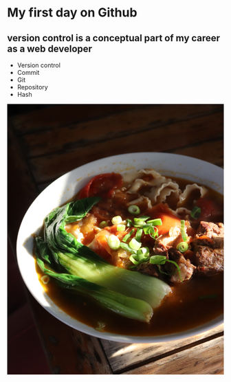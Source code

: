 # My first day on Github
## version control is a conceptual part of my career as a web developer
- Version control
- Commit
- Git
- Repository
- Hash


![an image](./Leckersong.png)
